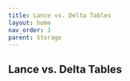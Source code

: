 ```yaml
---
title: Lance vs. Delta Tables
layout: home
nav_order: 1
parent: Storage
---
```


## Lance vs. Delta Tables
